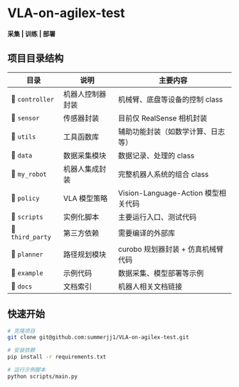 # VLA-on-agilex-test

**采集 | 训练 | 部署**

## 项目目录结构

| 目录 | 说明 | 主要内容 |
|------|------|----------|
| 📂 `controller` | 机器人控制器封装 | 机械臂、底盘等设备的控制 class |
| 📂 `sensor` | 传感器封装 | 目前仅 RealSense 相机封装 |
| 📂 `utils` | 工具函数库 | 辅助功能封装（如数学计算、日志等） |
| 📂 `data` | 数据采集模块 | 数据记录、处理的 class |
| 📂 `my_robot` | 机器人集成封装 | 完整机器人系统的组合 class |
| 📂 `policy` | VLA 模型策略 | Vision-Language-Action 模型相关代码 |
| 📂 `scripts` | 实例化脚本 | 主要运行入口、测试代码 |
| 📂 `third_party` | 第三方依赖 | 需要编译的外部库 |
| 📂 `planner` | 路径规划模块 | curobo 规划器封装 + 仿真机械臂代码 |
| 📂 `example` | 示例代码 | 数据采集、模型部署等示例 |
| 📂 `docs` | 文档索引 | 机器人相关文档链接 |

## 快速开始

```bash
# 克隆项目
git clone git@github.com:summerjj1/VLA-on-agilex-test.git

# 安装依赖
pip install -r requirements.txt

# 运行示例脚本
python scripts/main.py
